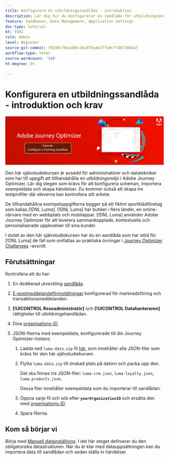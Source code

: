 ```yaml
---
title: Konfigurera en utbildningssandlåda - introduktion
description: Lär dig hur du konfigurerar en sandlåda för utbildningsändamål. Gå igenom stegen som krävs för att konfigurera scheman, importera exempeldata och skapa händelser.
feature: Sandboxes, Data Management, Application Settings
doc-type: tutorial
kt: 9382
role: Admin
level: Beginner
source-git-commit: 79249cf6ecd08c38c075a4e27fa9cf74073491af
workflow-type: tm+mt
source-wordcount: '349'
ht-degree: 5%

---
```



# Konfigurera en utbildningssandlåda - introduktion och krav

![Självstudiekurs om banderoll - Konfigurera en utbildningssandlåda](./assets/ajo-banner-configure-training-sandbox.png)

Den här självstudiekursen är avsedd för administratörer och datatekniker som har till uppgift att tillhandahålla en utbildningsmiljö i Adobe Journey Optimizer. Lär dig stegen som krävs för att konfigurera scheman, importera exempeldata och skapa händelser. Du kommer också att skapa tre testprofiler där eleverna kan kontrollera sitt arbete.

De tillhandahållna exempeluppgifterna bygger på ett fiktivt sportklädföretag som kallas _[!DNL Luma]_. [!DNL Luma] har butiker i flera länder, en online-närvaro med en webbplats och mobilappar. [!DNL Luma] använder Adobe Journey Optimizer för att leverera sammankopplade, kontextuella och personaliserade upplevelser till sina kunder.

I slutet av den här självstudiekursen har du en sandlåda som har stöd för [!DNL Luma] de fall som omfattas av praktiska övningar i [Journey Optimizer Challenges](/help/challenges/introduction-and-prerequisites.md) -avsnitt.

## Förutsättningar

Kontrollera att du har:

1. En dedikerad utveckling [sandlåda](https://experienceleague.adobe.com/docs/journey-optimizer-learn/tutorials/access-control/create-and-manage-sandboxes.html?lang=en).
1. [E-postmeddelandeförinställningar](https://experienceleague.adobe.com/docs/journey-optimizer-learn/tutorials/channel-configuration/set-up-email-channel.html?lang=en) konfigurerad för marknadsföring och transaktionsmeddelanden.
1. **[!UICONTROL Reseadministratör]** och **[!UICONTROL Datahanteraren]** rättigheter till utbildningshandlådan.
1. Dina [organisations-ID](https://experienceleague.adobe.com/docs/core-services/interface/administration/organizations.html?lang=sv).

1. JSON-filerna med exempeldata, konfigurerade till din Journey Optimizer-instans:

   1. Ladda ned `luma-data.zip` fil [här](/help/tutorial-configure-a-training-sandbox/assets/luma-data.zip), som innehåller alla JSON-filer som krävs för den här självstudiekursen.

   1. Flytta `luma-data.zip` till önskad plats på datorn och packa upp den.

      Det ska finnas tre JSON-filer: `luma-crm.json`, `luma-loyalty.json`, `luma-products.json`.

      Dessa filer innehåller exempeldata som du importerar till sandlådan.

   1. Öppna varje fil och sök efter **`yourOrganizationID`** och ersätta den med [organisations-ID](https://experienceleague.adobe.com/docs/core-services/interface/administration/organizations.html?lang=en).

   1. Spara filerna.

## Kom så börjar vi

Börja med [Manuell datainställning](/help/tutorial-configure-a-training-sandbox/manual-data-set-up.md). I det här steget definierar du den obligatoriska datastrukturen. När du är klar med datauppsättningen kan du importera data till sandlådan och sedan ställa in händelser.
